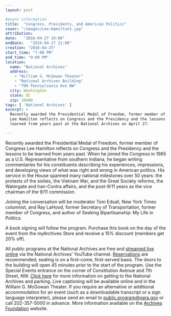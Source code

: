 ```yaml
---
layout: post

#event information
title:  "Congress, Presidents, and American Politics"
cover: "/images/Lee-Hamilton1.jpg"
attribution:
date:   "2016-04-27 19:00"
endDate:   "2016-04-27 21:00"
creation: "2016-04-25"
start_time: "7:00 PM"
end_time: "9:00 PM"
location:
  name: "National Archives"
  address:
    - "William G. McGowan Theater"
    - "National Archives Building"
    - "700 Pennsylvania Ave NW"
  city: Washington
  state: DC
  zip: 20408
tags: [ 'National Archives' ]
excerpt: >
  Recently awarded the Presidential Medal of Freedom, former member of Congress
  Lee Hamilton reflects on Congress and the Presidency and the lessons to be
  learned from years past at the National Archives on April 27.

---
```


Recently awarded the Presidential Medal of Freedom, former member of Congress
Lee Hamilton reflects on Congress and the Presidency and the lessons to be
learned from years past. When he joined the Congress in 1965 as a U.S.
Representative from southern Indiana, he began writing commentaries for his
constituents describing his experiences, impressions, and developing views of
what was right and wrong in American politics. His service in the House spanned
many national milestones over 50 years: the protests of the sixties, the Vietnam
War, and the Great Society reforms, the Watergate and Iran-Contra affairs, and
the post-9/11 years as the vice chairman of the 9/11 commission.

Joining the conversation will be moderator Tom Edsall, New York Times columnist,
and Ray LaHood, former Secretary of Transportation, former member of Congress,
and author of Seeking Bipartisanship: My Life in Politics.

A book signing will follow the program. Purchase this book on the day of the
event from the myArchives Store and receive a 15% discount (members get 20% off).

All public programs at the National Archives are free and
[streamed live online](http://www.youtube.com/user/usnationalarchives)
via the National Archives’ YouTube channel.
[Reservations](https://giving.archivesfoundation.org/publicprograms)
are recommended; seating is on a first-come,
first-served basis. The doors to the building will open 45 minutes
prior to the start of the program. Use the Special Events entrance
on the corner of Constitution Avenue and 7th Street, NW.
[Click here](http://www.archivesfoundation.org/visit/archives-in-dc/parking/)
for more information on getting to the National Archives and parking.
Live captioning will be available online and in the William G. McGowan
Theater. If you require an alternative or additional accommodation
for an event (such as a downloadable transcript or a sign
language interpreter), please send an email to public.program@nara.gov
or call 202-357-5000 in advance. More information available on the
[Archives Foundation](https://www.archivesfoundation.org/event/lincolns-greatest-speech-second-inaugural)
website.
